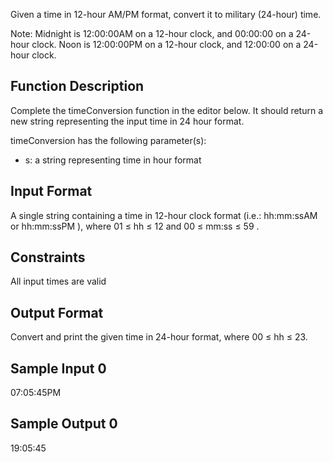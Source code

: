 Given a time in 12-hour AM/PM format, convert it to military (24-hour) time.

Note: Midnight is 12:00:00AM on a 12-hour clock, and 00:00:00 on a 24-hour clock. Noon is 12:00:00PM on a 12-hour clock, and 12:00:00 on a 24-hour clock.

## Function Description

Complete the timeConversion function in the editor below. It should return a new string representing the input time in 24 hour format.

timeConversion has the following parameter(s):

- s: a string representing time in  hour format

## Input Format
A single string  containing a time in 12-hour clock format (i.e.: hh:mm:ssAM or hh:mm:ssPM ), where 01 ≤ hh ≤ 12 and 00 ≤ mm:ss ≤ 59 .

## Constraints
All input times are valid

## Output Format
Convert and print the given time in 24-hour format, where 00 ≤ hh ≤ 23.

## Sample Input 0
07:05:45PM

## Sample Output 0
19:05:45

